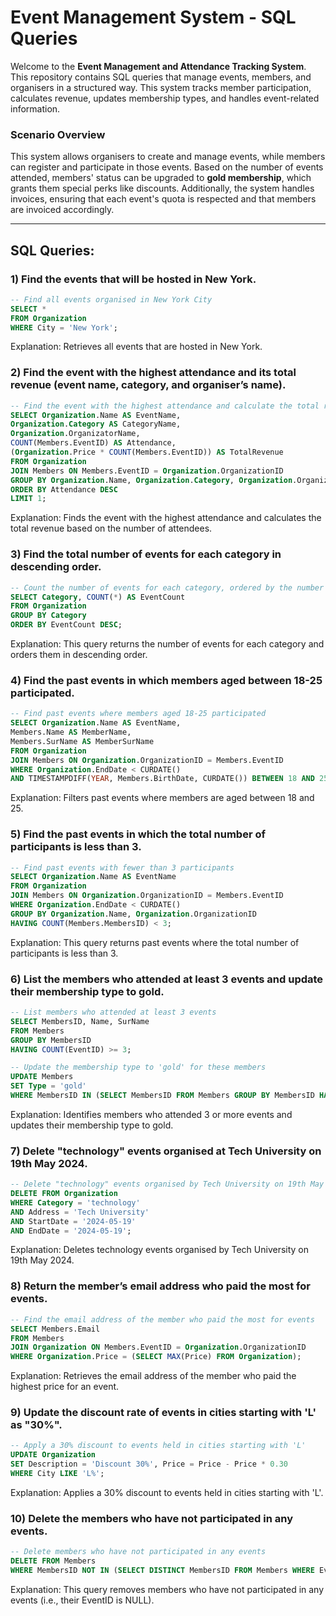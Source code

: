  

# Event Management System - SQL Queries 

Welcome to the **Event Management and Attendance Tracking System**. This repository contains SQL queries that manage events, members, and organisers in a structured way. This system tracks member participation, calculates revenue, updates membership types, and handles event-related information.

### **Scenario Overview**

This system allows organisers to create and manage events, while members can register and participate in those events. Based on the number of events attended, members' status can be upgraded to **gold membership**, which grants them special perks like discounts. Additionally, the system handles invoices, ensuring that each event's quota is respected and that members are invoiced accordingly.

---

## **SQL Queries:**

### **1) Find the events that will be hosted in New York.**
```sql
-- Find all events organised in New York City
SELECT *
FROM Organization
WHERE City = 'New York';
```
Explanation: Retrieves all events that are hosted in New York.

### **2) Find the event with the highest attendance and its total revenue (event name, category, and organiser’s name).**
```sql
-- Find the event with the highest attendance and calculate the total revenue
SELECT Organization.Name AS EventName,
Organization.Category AS CategoryName,
Organization.OrganizatorName,
COUNT(Members.EventID) AS Attendance,
(Organization.Price * COUNT(Members.EventID)) AS TotalRevenue
FROM Organization
JOIN Members ON Members.EventID = Organization.OrganizationID
GROUP BY Organization.Name, Organization.Category, Organization.OrganizatorName, Organization.Price
ORDER BY Attendance DESC
LIMIT 1;
```
Explanation: Finds the event with the highest attendance and calculates the total revenue based on the number of attendees.

### **3) Find the total number of events for each category in descending order.**
```sql
-- Count the number of events for each category, ordered by the number of events in descending order
SELECT Category, COUNT(*) AS EventCount
FROM Organization
GROUP BY Category
ORDER BY EventCount DESC;
```
Explanation: This query returns the number of events for each category and orders them in descending order.

### **4) Find the past events in which members aged between 18-25 participated.**
```sql
-- Find past events where members aged 18-25 participated
SELECT Organization.Name AS EventName,
Members.Name AS MemberName,
Members.SurName AS MemberSurName
FROM Organization
JOIN Members ON Organization.OrganizationID = Members.EventID
WHERE Organization.EndDate < CURDATE()
AND TIMESTAMPDIFF(YEAR, Members.BirthDate, CURDATE()) BETWEEN 18 AND 25;
```
Explanation: Filters past events where members are aged between 18 and 25.

### **5) Find the past events in which the total number of participants is less than 3.**
```sql
-- Find past events with fewer than 3 participants
SELECT Organization.Name AS EventName
FROM Organization
JOIN Members ON Organization.OrganizationID = Members.EventID
WHERE Organization.EndDate < CURDATE()
GROUP BY Organization.Name, Organization.OrganizationID
HAVING COUNT(Members.MembersID) < 3;
```
Explanation: This query returns past events where the total number of participants is less than 3.

### **6) List the members who attended at least 3 events and update their membership type to gold.**
```sql
-- List members who attended at least 3 events
SELECT MembersID, Name, SurName
FROM Members
GROUP BY MembersID
HAVING COUNT(EventID) >= 3;

-- Update the membership type to 'gold' for these members
UPDATE Members
SET Type = 'gold'
WHERE MembersID IN (SELECT MembersID FROM Members GROUP BY MembersID HAVING COUNT(EventID) >= 3);
```
Explanation: Identifies members who attended 3 or more events and updates their membership type to gold.

### **7) Delete "technology" events organised at Tech University on 19th May 2024.**
```sql
-- Delete "technology" events organised by Tech University on 19th May 2024
DELETE FROM Organization
WHERE Category = 'technology'
AND Address = 'Tech University'
AND StartDate = '2024-05-19'
AND EndDate = '2024-05-19';
```
Explanation: Deletes technology events organised by Tech University on 19th May 2024.

### **8) Return the member’s email address who paid the most for events.**
```sql
-- Find the email address of the member who paid the most for events
SELECT Members.Email
FROM Members
JOIN Organization ON Members.EventID = Organization.OrganizationID
WHERE Organization.Price = (SELECT MAX(Price) FROM Organization);
```
Explanation: Retrieves the email address of the member who paid the highest price for an event.

### **9) Update the discount rate of events in cities starting with 'L' as "30%".**
```sql
-- Apply a 30% discount to events held in cities starting with 'L'
UPDATE Organization
SET Description = 'Discount 30%', Price = Price - Price * 0.30
WHERE City LIKE 'L%';
```
Explanation: Applies a 30% discount to events held in cities starting with 'L'.

### **10) Delete the members who have not participated in any events.**
```sql
-- Delete members who have not participated in any events
DELETE FROM Members
WHERE MembersID NOT IN (SELECT DISTINCT MembersID FROM Members WHERE EventID IS NOT NULL);
```
Explanation: This query removes members who have not participated in any events (i.e., their EventID is NULL).
```

